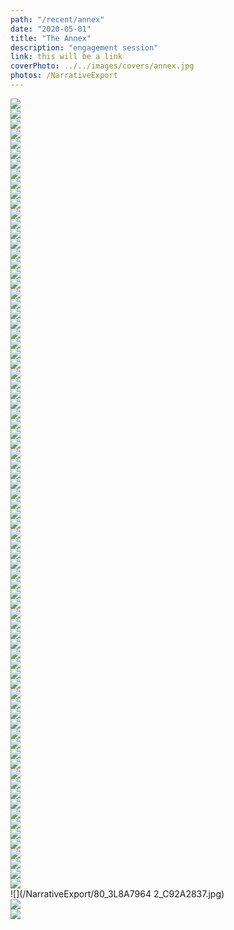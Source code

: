 ```yaml
---
path: "/recent/annex"
date: "2020-05-01"
title: "The Annex"
description: "engagement session"
link: this will be a link
coverPhoto: ../../images/covers/annex.jpg
photos: /NarrativeExport
---
```


![](/NarrativeExport/01_3L8A5435.jpg)  
![](/NarrativeExport/02_3L8A5455_3L8A5486.jpg)  
![](/NarrativeExport/03_C92A1612.jpg)  
![](/NarrativeExport/04_C92A1600.jpg)  
![](/NarrativeExport/05_C92A1492.jpg)  
![](/NarrativeExport/06_C92A1531_3L8A5409_3L8A5401.jpg)  
![](/NarrativeExport/07_C92A1542.jpg)  
![](/NarrativeExport/08_C92A1446_C92A1471.jpg)  
![](/NarrativeExport/09_C92A1622.jpg)  
![](/NarrativeExport/10_C92A1681_C92A1686.jpg)  
![](/NarrativeExport/11_C92A1590.jpg)  
![](/NarrativeExport/12_C92A1963.jpg)  
![](/NarrativeExport/13_C92A1785.jpg)  
![](/NarrativeExport/14_C92A1811_C92A1821.jpg)  
![](/NarrativeExport/15_C92A1919.jpg)  
![](/NarrativeExport/16_C92A1972.jpg)  
![](/NarrativeExport/17_C92A2017_C92A2005.jpg)  
![](/NarrativeExport/18_C92A2029.jpg)  
![](/NarrativeExport/19_C92A2041_C92A2043.jpg)  
![](/NarrativeExport/20_C92A2053.jpg)  
![](/NarrativeExport/21_3L8A6352_C92A2167.jpg)  
![](/NarrativeExport/22_3L8A6341.jpg)  
![](/NarrativeExport/23_3L8A5785.jpg)  
![](/NarrativeExport/24_3L8A5781.jpg)  
![](/NarrativeExport/25_3L8A5708-2_3L8A5709-2.jpg)  
![](/NarrativeExport/26_3L8A5723.jpg)  
![](/NarrativeExport/27_3L8A5751.jpg)  
![](/NarrativeExport/28_3L8A5634_3L8A5644.jpg)  
![](/NarrativeExport/29_3L8A5584.jpg)  
![](/NarrativeExport/30_3L8A5754_3L8A5613.jpg)  
![](/NarrativeExport/31_3L8A5773.jpg)  
![](/NarrativeExport/32_3L8A6024_3L8A6025.jpg)  
![](/NarrativeExport/33_3L8A6053.jpg)  
![](/NarrativeExport/34_3L8A5827.jpg)  
![](/NarrativeExport/35_3L8A6444.jpg)  
![](/NarrativeExport/36_3L8A6392_3L8A6397.jpg)  
![](/NarrativeExport/37_3L8A6430.jpg)  
![](/NarrativeExport/38_C92A2330.jpg)  
![](/NarrativeExport/39_3L8A6538_3L8A6534.jpg)  
![](/NarrativeExport/40_C92A2358.jpg)  
![](/NarrativeExport/41_3L8A6542-2.jpg)  
![](/NarrativeExport/42_IMG_8202.jpg)  
![](/NarrativeExport/43_C92A2389_IMG_8188.jpg)  
![](/NarrativeExport/44_C92A2383.jpg)  
![](/NarrativeExport/45_C92A2407_IMG_8211.jpg)  
![](/NarrativeExport/46_3L8A6554-2.jpg)  
![](/NarrativeExport/47_3L8A6562.jpg)  
![](/NarrativeExport/48_3L8A5452_3L8A5443.jpg)  
![](/NarrativeExport/49_3L8A6982.jpg)  
![](/NarrativeExport/50_C92A2552.jpg)  
![](/NarrativeExport/51_3L8A6940_3L8A7141.jpg)  
![](/NarrativeExport/52_3L8A7047.jpg)  
![](/NarrativeExport/53_3L8A7231.jpg)  
![](/NarrativeExport/54_3L8A7147-2.jpg)  
![](/NarrativeExport/55_3L8A7245_3L8A7281.jpg)  
![](/NarrativeExport/56_3L8A7268.jpg)  
![](/NarrativeExport/57_3L8A7544_3L8A7524.jpg)  
![](/NarrativeExport/58_3L8A7551-2.jpg)  
![](/NarrativeExport/59_3L8A6718.jpg)  
![](/NarrativeExport/60_3L8A6729.jpg)  
![](/NarrativeExport/61_3L8A6733.jpg)  
![](/NarrativeExport/62_3L8A6893_3L8A6887.jpg)  
![](/NarrativeExport/63_C92A2542-2.jpg)  
![](/NarrativeExport/64_C92A2678_C92A2680.jpg)  
![](/NarrativeExport/65_3L8A7649.jpg)  
![](/NarrativeExport/66_C92A2683_C92A2682.jpg)  
![](/NarrativeExport/67_3L8A7666.jpg)  
![](/NarrativeExport/68_3L8A7723.jpg)  
![](/NarrativeExport/69_3L8A7718_3L8A7726.jpg)  
![](/NarrativeExport/70_3L8A7739.jpg)  
![](/NarrativeExport/71_C92A2713_C92A2705.jpg)  
![](/NarrativeExport/72_C92A2753.jpg)  
![](/NarrativeExport/73_3L8A7811.jpg)  
![](/NarrativeExport/74_3L8A7813.jpg)  
![](/NarrativeExport/75_3L8A7911_3L8A7823.jpg)  
![](/NarrativeExport/76_3L8A7846.jpg)  
![](/NarrativeExport/77_3L8A7851.jpg)  
![](/NarrativeExport/78_3L8A7921_3L8A7920.jpg)  
![](/NarrativeExport/79_3L8A7968.jpg)  
![](/NarrativeExport/80_3L8A7964 2_C92A2837.jpg)  
![](/NarrativeExport/81_3L8A7971_3L8A7973.jpg)  
![](/NarrativeExport/82_3L8A7977.jpg)  